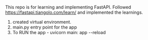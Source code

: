 This repo is for learning and implementing FastAPI.
Followed https://fastapi.tiangolo.com/learn/ and implemented the learnings.

1. created virtual environment.
2. main.py entry point for the app
3. To RUN the app - uvicorn main: app --reload 